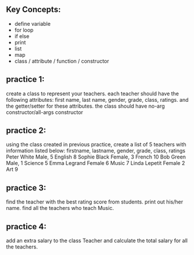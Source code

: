 ## Key Concepts:
- define variable
- for loop
- if else
- print
- list
- map
- class / attribute / function / constructor


## practice 1:
create a class to represent your teachers. 
each teacher should have the following attributes:
first name, last name, gender, grade, class, ratings.
and the getter/setter for these attributes.
the class should have no-arg constructor/all-args constructor
 


## practice 2:
using the class created in previous practice, create a list of 5 teachers with information listed below:
firstname, lastname,   gender,  grade,   class,   ratings
Peter       White      Male,    5        English     8
Sophie      Black      Female,  3        French      10
Bob         Green      Male,    1        Science     5
Emma        Legrand    Female   6        Music       7
Linda       Lepetit    Female   2        Art         9


## practice 3:
find the teacher with the best rating score from students. print out his/her name.
find all the teachers who teach Music.


## practice 4:
add an extra salary to the class Teacher and calculate the total salary for all the teachers.







